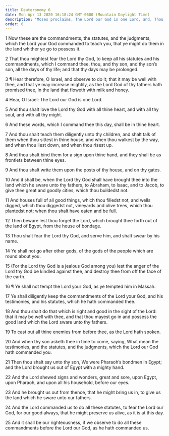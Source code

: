 ```yaml
---
title: Deuteronomy 6
date: Mon Apr 13 2020 16:18:24 GMT-0600 (Mountain Daylight Time)
description: "Moses proclaims, The Lord our God is one Lord, and, Thou shalt love the Lord thy God—The children of Israel are commanded to teach their children—Moses exhorts them to keep the commandments, testimonies, and statutes of the Lord that they may prosper."
order: 6
---
```


1 Now these are the commandments, the statutes, and the judgments, which the Lord your God commanded to teach you, that ye might do them in the land whither ye go to possess it.

2 That thou mightest fear the Lord thy God, to keep all his statutes and his commandments, which I command thee, thou, and thy son, and thy son’s son, all the days of thy life; and that thy days may be prolonged.

3 ¶ Hear therefore, O Israel, and observe to do it; that it may be well with thee, and that ye may increase mightily, as the Lord God of thy fathers hath promised thee, in the land that floweth with milk and honey.

4 Hear, O Israel: The Lord our God is one Lord.

5 And thou shalt love the Lord thy God with all thine heart, and with all thy soul, and with all thy might.

6 And these words, which I command thee this day, shall be in thine heart.

7 And thou shalt teach them diligently unto thy children, and shalt talk of them when thou sittest in thine house, and when thou walkest by the way, and when thou liest down, and when thou risest up.

8 And thou shalt bind them for a sign upon thine hand, and they shall be as frontlets between thine eyes.

9 And thou shalt write them upon the posts of thy house, and on thy gates.

10 And it shall be, when the Lord thy God shall have brought thee into the land which he sware unto thy fathers, to Abraham, to Isaac, and to Jacob, to give thee great and goodly cities, which thou buildedst not.

11 And houses full of all good things, which thou filledst not, and wells digged, which thou diggedst not, vineyards and olive trees, which thou plantedst not; when thou shalt have eaten and be full.

12 Then beware lest thou forget the Lord, which brought thee forth out of the land of Egypt, from the house of bondage.

13 Thou shalt fear the Lord thy God, and serve him, and shalt swear by his name.

14 Ye shall not go after other gods, of the gods of the people which are round about you.

15 (For the Lord thy God is a jealous God among you) lest the anger of the Lord thy God be kindled against thee, and destroy thee from off the face of the earth.

16 ¶ Ye shall not tempt the Lord your God, as ye tempted him in Massah.

17 Ye shall diligently keep the commandments of the Lord your God, and his testimonies, and his statutes, which he hath commanded thee.

18 And thou shalt do that which is right and good in the sight of the Lord: that it may be well with thee, and that thou mayest go in and possess the good land which the Lord sware unto thy fathers.

19 To cast out all thine enemies from before thee, as the Lord hath spoken.

20 And when thy son asketh thee in time to come, saying, What mean the testimonies, and the statutes, and the judgments, which the Lord our God hath commanded you.

21 Then thou shalt say unto thy son, We were Pharaoh’s bondmen in Egypt; and the Lord brought us out of Egypt with a mighty hand.

22 And the Lord shewed signs and wonders, great and sore, upon Egypt, upon Pharaoh, and upon all his household, before our eyes.

23 And he brought us out from thence, that he might bring us in, to give us the land which he sware unto our fathers.

24 And the Lord commanded us to do all these statutes, to fear the Lord our God, for our good always, that he might preserve us alive, as it is at this day.

25 And it shall be our righteousness, if we observe to do all these commandments before the Lord our God, as he hath commanded us.

